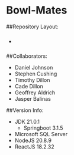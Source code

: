 # Bowl-Mates

##Repository Layout:
* ###

##Collaborators:

* Daniel Johnson
* Stephen Cushing
* Timothy Dillon
* Cade Dillon
* Geoffrey Aldrich
* Jasper Balinas

##Version Info:

  * JDK 21.0.1
    * Springboot 3.1.5
  * Microsoft SQL Server
  * NodeJS 20.8.9
  * ReactJS 18.2.32
